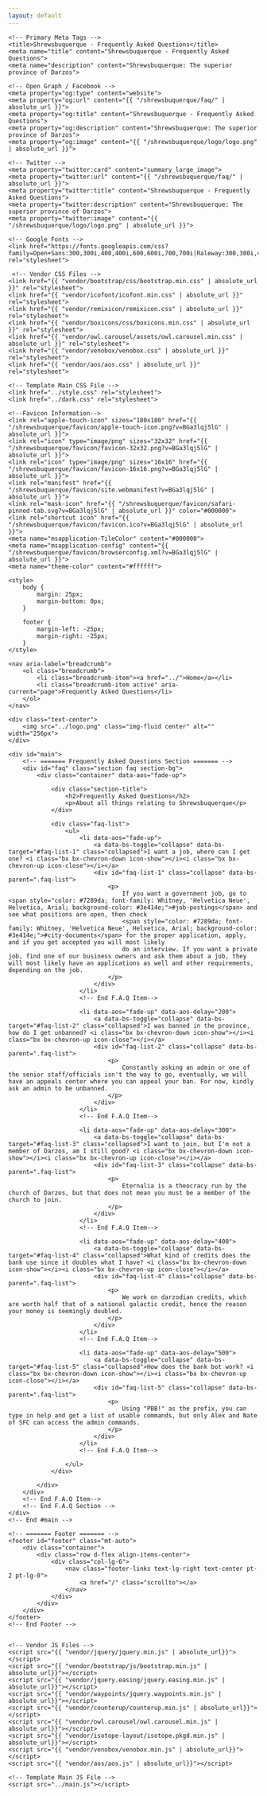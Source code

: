 ```yaml
---
layout: default
---
```


<html lang="en">

<head>
    <meta charset="utf-8">
    <meta content="width=device-width, initial-scale=1.0" name="viewport">

    <!-- Primary Meta Tags -->
    <title>Shrewsbuquerque - Frequently Asked Questions</title>
    <meta name="title" content="Shrewsbuquerque - Frequently Asked Questions">
    <meta name="description" content="Shrewsbuquerque: The superior province of Darzos">

    <!-- Open Graph / Facebook -->
    <meta property="og:type" content="website">
    <meta property="og:url" content="{{ "/shrewsbuquerque/faq/" | absolute_url }}">
    <meta property="og:title" content="Shrewsbuquerque - Frequently Asked Questions">
    <meta property="og:description" content="Shrewsbuquerque: The superior province of Darzos">
    <meta property="og:image" content="{{ "/shrewsbuquerque/logo/logo.png" | absolute_url }}">

    <!-- Twitter -->
    <meta property="twitter:card" content="summary_large_image">
    <meta property="twitter:url" content="{{ "/shrewsbuquerque/faq/" | absolute_url }}">
    <meta property="twitter:title" content="Shrewsbuquerque - Frequently Asked Questions">
    <meta property="twitter:description" content="Shrewsbuquerque: The superior province of Darzos">
    <meta property="twitter:image" content="{{ "/shrewsbuquerque/logo/logo.png" | absolute_url }}">

    <!-- Google Fonts -->
    <link href="https://fonts.googleapis.com/css?family=Open+Sans:300,300i,400,400i,600,600i,700,700i|Raleway:300,300i,400,400i,500,500i,600,600i,700,700i|Poppins:300,300i,400,400i,500,500i,600,600i,700,700i" rel="stylesheet">

     <!-- Vendor CSS Files -->
    <link href="{{ "vendor/bootstrap/css/bootstrap.min.css" | absolute_url }}" rel="stylesheet">
    <link href="{{ "vendor/icofont/icofont.min.css" | absolute_url }}" rel="stylesheet">
    <link href="{{ "vendor/remixicon/remixicon.css" | absolute_url }}" rel="stylesheet">
    <link href="{{ "vendor/boxicons/css/boxicons.min.css" | absolute_url }}" rel="stylesheet">
    <link href="{{ "vendor/owl.carousel/assets/owl.carousel.min.css" | absolute_url }}" rel="stylesheet">
    <link href="{{ "vendor/venobox/venobox.css" | absolute_url }}" rel="stylesheet">
    <link href="{{ "vendor/aos/aos.css" | absolute_url }}" rel="stylesheet">

    <!-- Template Main CSS File -->
    <link href="../style.css" rel="stylesheet">
    <link href="../dark.css" rel="stylesheet">

    <!--Favicon Information-->
    <link rel="apple-touch-icon" sizes="180x180" href="{{ "/shrewsbuquerque/favicon/apple-touch-icon.png?v=BGa3lqj5lG" | absolute_url }}">
    <link rel="icon" type="image/png" sizes="32x32" href="{{ "/shrewsbuquerque/favicon/favicon-32x32.png?v=BGa3lqj5lG" | absolute_url }}">
    <link rel="icon" type="image/png" sizes="16x16" href="{{ "/shrewsbuquerque/favicon/favicon-16x16.png?v=BGa3lqj5lG" | absolute_url }}">
    <link rel="manifest" href="{{ "/shrewsbuquerque/favicon/site.webmanifest?v=BGa3lqj5lG" | absolute_url }}">
    <link rel="mask-icon" href="{{ "/shrewsbuquerque/favicon/safari-pinned-tab.svg?v=BGa3lqj5lG" | absolute_url }}" color="#000000">
    <link rel="shortcut icon" href="{{ "/shrewsbuquerque/favicon/favicon.ico?v=BGa3lqj5lG" | absolute_url }}">
    <meta name="msapplication-TileColor" content="#000000">
    <meta name="msapplication-config" content="{{ "/shrewsbuquerque/favicon/browserconfig.xml?v=BGa3lqj5lG" | absolute_url }}">
    <meta name="theme-color" content="#ffffff">

    <style>
        body {
            margin: 25px;
            margin-bottom: 0px;
        }
        
        footer {
            margin-left: -25px;
            margin-right: -25px;
        }
    </style>
</head>

<body class="dark-mode d-flex flex-column min-vh-100">
    <div id="home"></div>
    <!-- Page Preloder -->
    <div id="preloder">
        <div class="loader"></div>
    </div>

    <nav aria-label="breadcrumb">
        <ol class="breadcrumb">
            <li class="breadcrumb-item"><a href="../">Home</a></li>
            <li class="breadcrumb-item active" aria-current="page">Frequently Asked Questions</li>
        </ol>
    </nav>

    <div class="text-center">
        <img src="../logo.png" class="img-fluid center" alt="" width="256px">
    </div>

    <div id="main">
        <!-- ======= Frequently Asked Questions Section ======= -->
        <div id="faq" class="section faq section-bg">
            <div class="container" data-aos="fade-up">

                <div class="section-title">
                    <h2>Frequently Asked Questions</h2>
                    <p>About all things relating to Shrewsbuquerque</p>
                </div>

                <div class="faq-list">
                    <ul>
                        <li data-aos="fade-up">
                            <a data-bs-toggle="collapse" data-bs-target="#faq-list-1" class="collapsed">I want a job, where can I get one? <i class="bx bx-chevron-down icon-show"></i><i class="bx bx-chevron-up icon-close"></i></a>
                            <div id="faq-list-1" class="collapse" data-bs-parent=".faq-list">
                                <p>
                                    If you want a government job, go to <span style="color: #7289da; font-family: Whitney, 'Helvetica Neue', Helvetica, Arial; background-color: #3e414e;">#job-postings</span> and see what positions are open, then check
                                    <span style="color: #7289da; font-family: Whitney, 'Helvetica Neue', Helvetica, Arial; background-color: #3e414e;">#city-documents</span> for the proper application, apply, and if you get accepted you will most likely
                                    do an interview. If you want a private job, find one of our business owners and ask them about a job, they will most likely have an applications as well and other requirements, depending on the job.
                                </p>
                            </div>
                        </li>
                        <!-- End F.A.Q Item-->

                        <li data-aos="fade-up" data-aos-delay="200">
                            <a data-bs-toggle="collapse" data-bs-target="#faq-list-2" class="collapsed">I was banned in the province, how do I get unbanned? <i class="bx bx-chevron-down icon-show"></i><i class="bx bx-chevron-up icon-close"></i></a>
                            <div id="faq-list-2" class="collapse" data-bs-parent=".faq-list">
                                <p>
                                    Constantly asking an admin or one of the senior staff/officials isn't the way to go, eventually, we will have an appeals center where you can appeal your ban. For now, kindly ask an admin to be unbanned.
                                </p>
                            </div>
                        </li>
                        <!-- End F.A.Q Item-->

                        <li data-aos="fade-up" data-aos-delay="300">
                            <a data-bs-toggle="collapse" data-bs-target="#faq-list-3" class="collapsed">I want to join, but I'm not a member of Darzos, am I still good? <i class="bx bx-chevron-down icon-show"></i><i class="bx bx-chevron-up icon-close"></i></a>
                            <div id="faq-list-3" class="collapse" data-bs-parent=".faq-list">
                                <p>
                                    Eternalia is a theocracy run by the church of Darzos, but that does not mean you must be a member of the church to join.
                                </p>
                            </div>
                        </li>
                        <!-- End F.A.Q Item-->

                        <li data-aos="fade-up" data-aos-delay="400">
                            <a data-bs-toggle="collapse" data-bs-target="#faq-list-4" class="collapsed">What kind of credits does the bank use since it doubles what I have? <i class="bx bx-chevron-down icon-show"></i><i class="bx bx-chevron-up icon-close"></i></a>
                            <div id="faq-list-4" class="collapse" data-bs-parent=".faq-list">
                                <p>
                                    We work on darzodian credits, which are worth half that of a national galactic credit, hence the reason your money is seemingly doubled.
                                </p>
                            </div>
                        </li>
                        <!-- End F.A.Q Item-->

                        <li data-aos="fade-up" data-aos-delay="500">
                            <a data-bs-toggle="collapse" data-bs-target="#faq-list-5" class="collapsed">How does the bank bot work? <i class="bx bx-chevron-down icon-show"></i><i class="bx bx-chevron-up icon-close"></i></a>
                            <div id="faq-list-5" class="collapse" data-bs-parent=".faq-list">
                                <p>
                                    Using "PBB!" as the prefix, you can type in help and get a list of usable commands, but only Alex and Nate of SFC can access the admin commands.
                                </p>
                            </div>
                        </li>
                        <!-- End F.A.Q Item-->

                    </ul>
                </div>

            </div>
        </div>
        <!-- End F.A.Q Item-->
        <!-- End F.A.Q Section -->
    </div>
    <!-- End #main -->

    <!-- ======= Footer ======= -->
    <footer id="footer" class="mt-auto">
        <div class="container">
            <div class="row d-flex align-items-center">
                <div class="col-lg-6">
                    <nav class="footer-links text-lg-right text-center pt-2 pt-lg-0">
                        <a href="/" class="scrollto"></a>
                    </nav>
                </div>
            </div>
        </div>
    </footer>
    <!-- End Footer -->


    <!-- Vendor JS Files -->
    <script src="{{ "vendor/jquery/jquery.min.js" | absolute_url}}"></script>
    <script src="{{ "vendor/bootstrap/js/bootstrap.min.js" | absolute_url}}"></script>
    <script src="{{ "vendor/jquery.easing/jquery.easing.min.js" | absolute_url}}"></script>
    <script src="{{ "vendor/waypoints/jquery.waypoints.min.js" | absolute_url}}"></script>
    <script src="{{ "vendor/counterup/counterup.min.js" | absolute_url}}"></script>
    <script src="{{ "vendor/owl.carousel/owl.carousel.min.js" | absolute_url}}"></script>
    <script src="{{ "vendor/isotope-layout/isotope.pkgd.min.js" | absolute_url}}"></script>
    <script src="{{ "vendor/venobox/venobox.min.js" | absolute_url}}"></script>
    <script src="{{ "vendor/aos/aos.js" | absolute_url}}"></script>

    <!-- Template Main JS File -->
    <script src="../main.js"></script>


